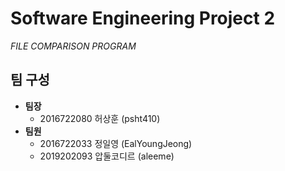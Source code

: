 # Software Engineering Project 2
_FILE COMPARISON PROGRAM_

## 팀 구성
+ __팀장__
  + 2016722080 허상훈 (psht410)
+ __팀원__
  + 2016722033 정일영 (EalYoungJeong)
  + 2019202093 압둘코디르 (aleeme)
